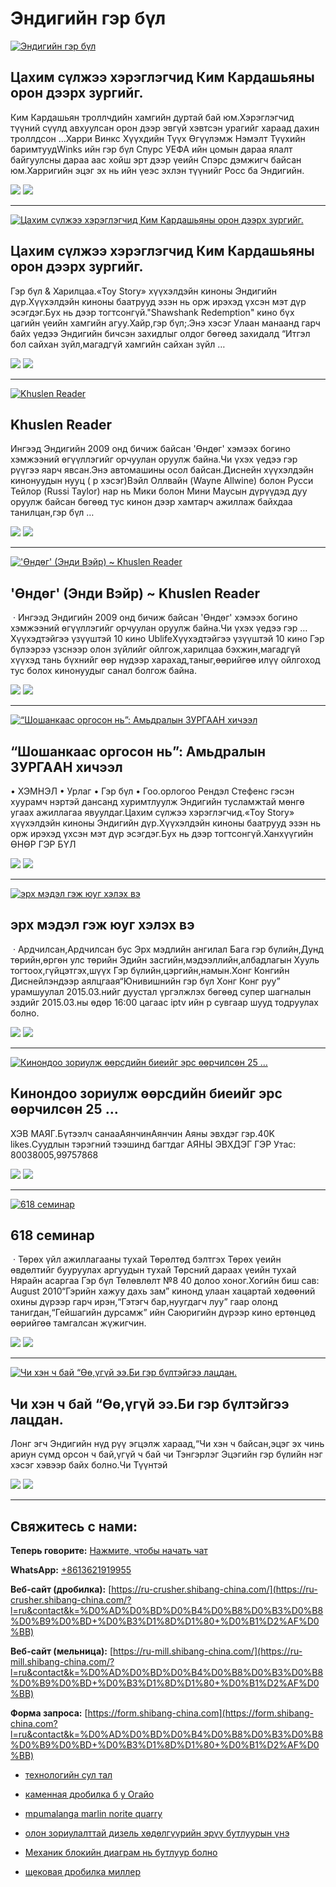 # Эндигийн гэр бүл

<a href="https://swt.shibang-china.com/?l=ru&img&k=%D0%AD%D0%BD%D0%B4%D0%B8%D0%B3%D0%B8%D0%B9%D0%BD+%D0%B3%D1%8D%D1%80+%D0%B1%D2%AF%D0%BB" target="_blank">![Эндигийн гэр бүл](http://static.shibang-china.com/all-800x300/352.jpg)</a>

## Цахим сүлжээ хэрэглэгчид Ким Кардашьяны орон дээрх зургийг.
Ким Кардашьян троллчдийн хамгийн дуртай бай юм.Хэрэглэгчид түүний сүүлд авхуулсан орон дээр эвгүй хэвтсэн урагийг хараад дахин троллдсон …Харри Винкс Хүүхдийн Түүх Өгүүлэмж Нэмэлт Түүхийн баримтуудWinks ийн гэр бүл Спурс УЕФА ийн цомын дараа ялалт байгуулсны дараа аас хойш эрт дээр үеийн Спэрс дэмжигч байсан юм.Харригийн эцэг эх нь ийн үеэс эхлэн түүнийг Росс ба Эндигийн.


<a href="https://whatsapp.shibangsoft.com/WhatsApp.php" target="_blank" title="WhatsApp">![](http://static.shibang-china.com/icon/whatsapp.png)</a> <a href="https://swt.shibang-china.com/?l=ru&icon&k=%D0%AD%D0%BD%D0%B4%D0%B8%D0%B3%D0%B8%D0%B9%D0%BD+%D0%B3%D1%8D%D1%80+%D0%B1%D2%AF%D0%BB" target="_blank">![](http://static.shibang-china.com/icon/chat-ru.png)</a>

---

<a href="https://swt.shibang-china.com/?l=ru&img&k=%D0%AD%D0%BD%D0%B4%D0%B8%D0%B3%D0%B8%D0%B9%D0%BD+%D0%B3%D1%8D%D1%80+%D0%B1%D2%AF%D0%BB" target="_blank">![Цахим сүлжээ хэрэглэгчид Ким Кардашьяны орон дээрх зургийг.](http://static.shibang-china.com/all-800x300/894.jpg)</a>

## Цахим сүлжээ хэрэглэгчид Ким Кардашьяны орон дээрх зургийг.
Гэр бүл &amp; Харилцаа.&#171;Toy Story&#187; хүүхэлдэйн киноны Эндигийн дүр.Хүүхэлдэйн киноны баатрууд эзэн нь орж ирэхэд үхсэн мэт дүр эсэгдэг.Бух нь дээр тогтсонгүй.&quot;Shawshank Redemption&quot; кино бүх цагийн үеийн хамгийн агуу.Хайр,гэр бүл;.Энэ хэсэг Улаан манаанд гарч байх үедээ Эндигийн бичсэн захидлыг олдог бөгөөд захидалд “Итгэл бол сайхан зүйл,магадгүй хамгийн сайхан зүйл …


<a href="https://whatsapp.shibangsoft.com/WhatsApp.php" target="_blank" title="WhatsApp">![](http://static.shibang-china.com/icon/whatsapp.png)</a> <a href="https://swt.shibang-china.com/?l=ru&icon&k=%D0%AD%D0%BD%D0%B4%D0%B8%D0%B3%D0%B8%D0%B9%D0%BD+%D0%B3%D1%8D%D1%80+%D0%B1%D2%AF%D0%BB" target="_blank">![](http://static.shibang-china.com/icon/chat-ru.png)</a>

---

<a href="https://swt.shibang-china.com/?l=ru&img&k=%D0%AD%D0%BD%D0%B4%D0%B8%D0%B3%D0%B8%D0%B9%D0%BD+%D0%B3%D1%8D%D1%80+%D0%B1%D2%AF%D0%BB" target="_blank">![Khuslen Reader](http://static.shibang-china.com/all-800x300/1524.jpg)</a>

## Khuslen Reader
Ингээд Эндигийн 2009 онд бичиж байсан 'Өндөг' хэмээх богино хэмжээний өгүүллэгийг орчуулан оруулж байна.Чи үхэх үедээ гэр рүүгээ яарч явсан.Энэ автомашины осол байсан.Диснейн хүүхэлдэйн кинонуудын нууц ( р хэсэг)Вэйл Оллвайн (Wayne Allwine) болон Русси Тейлор (Russi Taylor) нар нь Мики болон Мини Маусын дүрүүдэд дуу оруулж байсан бөгөөд тус кинон дээр хамтарч ажиллаж байхдаа танилцан,гэр бүл …


<a href="https://whatsapp.shibangsoft.com/WhatsApp.php" target="_blank" title="WhatsApp">![](http://static.shibang-china.com/icon/whatsapp.png)</a> <a href="https://swt.shibang-china.com/?l=ru&icon&k=%D0%AD%D0%BD%D0%B4%D0%B8%D0%B3%D0%B8%D0%B9%D0%BD+%D0%B3%D1%8D%D1%80+%D0%B1%D2%AF%D0%BB" target="_blank">![](http://static.shibang-china.com/icon/chat-ru.png)</a>

---

<a href="https://swt.shibang-china.com/?l=ru&img&k=%D0%AD%D0%BD%D0%B4%D0%B8%D0%B3%D0%B8%D0%B9%D0%BD+%D0%B3%D1%8D%D1%80+%D0%B1%D2%AF%D0%BB" target="_blank">!['Өндөг' (Энди Вэйр) ~ Khuslen Reader](http://static.shibang-china.com/all-800x300/274.jpg)</a>

## 'Өндөг' (Энди Вэйр) ~ Khuslen Reader
&nbsp;&#0183;&#32;Ингээд Эндигийн 2009 онд бичиж байсан 'Өндөг' хэмээх богино хэмжээний өгүүллэгийг орчуулан оруулж байна.Чи үхэх үедээ гэр …Хүүхэдтэйгээ үзүүштэй 10 кино UblifeХүүхэдтэйгээ үзүүштэй 10 кино Гэр бүлээрээ үзснээр олон зүйлийг ойлгож,харилцаа бэхжин,магадгүй хүүхэд тань бүхнийг өөр нүдээр харахад,таныг,өөрийгөө илүү ойлгоход тус болох кинонуудыг санал болгож байна.


<a href="https://whatsapp.shibangsoft.com/WhatsApp.php" target="_blank" title="WhatsApp">![](http://static.shibang-china.com/icon/whatsapp.png)</a> <a href="https://swt.shibang-china.com/?l=ru&icon&k=%D0%AD%D0%BD%D0%B4%D0%B8%D0%B3%D0%B8%D0%B9%D0%BD+%D0%B3%D1%8D%D1%80+%D0%B1%D2%AF%D0%BB" target="_blank">![](http://static.shibang-china.com/icon/chat-ru.png)</a>

---

<a href="https://swt.shibang-china.com/?l=ru&img&k=%D0%AD%D0%BD%D0%B4%D0%B8%D0%B3%D0%B8%D0%B9%D0%BD+%D0%B3%D1%8D%D1%80+%D0%B1%D2%AF%D0%BB" target="_blank">![“Шошанкаас оргосон нь”: Амьдралын ЗУРГААН хичээл](http://static.shibang-china.com/all-800x300/1527.jpg)</a>

## “Шошанкаас оргосон нь”: Амьдралын ЗУРГААН хичээл
• ХЭМНЭЛ • Урлаг • Гэр бүл • Гоо.орлогоо Рендэл Стефенс гэсэн хуурамч нэртэй дансанд хуримтлуулж Эндигийн тусламжтай мөнгө угаах ажиллагаа явуулдаг.Цахим сүлжээ хэрэглэгчид.&#171;Toy Story&#187; хүүхэлдэйн киноны Эндигийн дүр.Хүүхэлдэйн киноны баатрууд эзэн нь орж ирэхэд үхсэн мэт дүр эсэгдэг.Бух нь дээр тогтсонгүй.Ханхүүгийн ӨНӨР ГЭР БҮЛ


<a href="https://whatsapp.shibangsoft.com/WhatsApp.php" target="_blank" title="WhatsApp">![](http://static.shibang-china.com/icon/whatsapp.png)</a> <a href="https://swt.shibang-china.com/?l=ru&icon&k=%D0%AD%D0%BD%D0%B4%D0%B8%D0%B3%D0%B8%D0%B9%D0%BD+%D0%B3%D1%8D%D1%80+%D0%B1%D2%AF%D0%BB" target="_blank">![](http://static.shibang-china.com/icon/chat-ru.png)</a>

---

<a href="https://swt.shibang-china.com/?l=ru&img&k=%D0%AD%D0%BD%D0%B4%D0%B8%D0%B3%D0%B8%D0%B9%D0%BD+%D0%B3%D1%8D%D1%80+%D0%B1%D2%AF%D0%BB" target="_blank">![эрх мэдэл гэж юуг хэлэх вэ](http://static.shibang-china.com/all-800x300/244.jpg)</a>

## эрх мэдэл гэж юуг хэлэх вэ
&nbsp;&#0183;&#32;Ардчилсан,Ардчилсан бус Эрх мэдлийн ангилал Бага гэр бүлийн,Дунд төрийн,өргөн улс төрийн Эдийн засгийн,мэдээллийн,албадлагын Хууль тогтоох,гүйцэтгэх,шүүх Гэр бүлийн,цэргийн,намын.Хонг Конгийн Диснейлэндээр аялцгаая“Юнивишнийн гэр бүл Хонг Конг руу” урамшуулал 2015.03.нийг дуустал үргэлжлэх бөгөөд супер шагналын эздийг 2015.03.ны өдөр 16:00 цагаас iptv ийн р сувгаар шууд тодруулах болно.


<a href="https://whatsapp.shibangsoft.com/WhatsApp.php" target="_blank" title="WhatsApp">![](http://static.shibang-china.com/icon/whatsapp.png)</a> <a href="https://swt.shibang-china.com/?l=ru&icon&k=%D0%AD%D0%BD%D0%B4%D0%B8%D0%B3%D0%B8%D0%B9%D0%BD+%D0%B3%D1%8D%D1%80+%D0%B1%D2%AF%D0%BB" target="_blank">![](http://static.shibang-china.com/icon/chat-ru.png)</a>

---

<a href="https://swt.shibang-china.com/?l=ru&img&k=%D0%AD%D0%BD%D0%B4%D0%B8%D0%B3%D0%B8%D0%B9%D0%BD+%D0%B3%D1%8D%D1%80+%D0%B1%D2%AF%D0%BB" target="_blank">![Кинондоо зориулж өөрсдийн биеийг эрс өөрчилсөн 25 …](http://static.shibang-china.com/all-800x300/253.jpg)</a>

## Кинондоо зориулж өөрсдийн биеийг эрс өөрчилсөн 25 …
ХЭВ МАЯГ.Бүтээлч санааАянчинАянчин Аяны эвхдэг гэр.40K likes.Суудлын тэрэгний тээшинд багтдаг АЯНЫ ЭВХДЭГ ГЭР Утас: 80038005,99757868


<a href="https://whatsapp.shibangsoft.com/WhatsApp.php" target="_blank" title="WhatsApp">![](http://static.shibang-china.com/icon/whatsapp.png)</a> <a href="https://swt.shibang-china.com/?l=ru&icon&k=%D0%AD%D0%BD%D0%B4%D0%B8%D0%B3%D0%B8%D0%B9%D0%BD+%D0%B3%D1%8D%D1%80+%D0%B1%D2%AF%D0%BB" target="_blank">![](http://static.shibang-china.com/icon/chat-ru.png)</a>

---

<a href="https://swt.shibang-china.com/?l=ru&img&k=%D0%AD%D0%BD%D0%B4%D0%B8%D0%B3%D0%B8%D0%B9%D0%BD+%D0%B3%D1%8D%D1%80+%D0%B1%D2%AF%D0%BB" target="_blank">![618 семинар](http://static.shibang-china.com/all-800x300/742.jpg)</a>

## 618 семинар
&nbsp;&#0183;&#32; Төрөх үйл ажиллагааны тухай Төрөлтөд бэлтгэх Төрөх үеийн өвдөлтийг бууруулах аргуудын тухай Төрсний дараах үеийн тухай Нярайн асаргаа Гэр бүл Төлөвлөлт №8 40 долоо хоног.Хогийн биш сав: August 2010“Гэрийн хажуу дахь зам” кинонд улаан хацартай хөдөөний охины дүрээр гарч ирэн,“Гэтэгч бар,нуугдагч луу” гаар олонд танигдан,“Гейшагийн дурсамж” ийн Саюригийн дүрээр кино ертөнцөд өөрийгөө тамгалсан жүжигчин.


<a href="https://whatsapp.shibangsoft.com/WhatsApp.php" target="_blank" title="WhatsApp">![](http://static.shibang-china.com/icon/whatsapp.png)</a> <a href="https://swt.shibang-china.com/?l=ru&icon&k=%D0%AD%D0%BD%D0%B4%D0%B8%D0%B3%D0%B8%D0%B9%D0%BD+%D0%B3%D1%8D%D1%80+%D0%B1%D2%AF%D0%BB" target="_blank">![](http://static.shibang-china.com/icon/chat-ru.png)</a>

---

<a href="https://swt.shibang-china.com/?l=ru&img&k=%D0%AD%D0%BD%D0%B4%D0%B8%D0%B3%D0%B8%D0%B9%D0%BD+%D0%B3%D1%8D%D1%80+%D0%B1%D2%AF%D0%BB" target="_blank">![Чи хэн ч бай “Өө,үгүй ээ.Би гэр бүлтэйгээ лацдан.](http://static.shibang-china.com/all-800x300/277.jpg)</a>

## Чи хэн ч бай “Өө,үгүй ээ.Би гэр бүлтэйгээ лацдан.
Лонг эгч Эндигийн нүд рүү эгцэлж хараад,“Чи хэн ч байсан,эцэг эх чинь ариун сүмд орсон ч бай,үгүй ч бай чи Тэнгэрлэг Эцэгийн гэр бүлийн нэг хэсэг хэвээр байх болно.Чи Түүнтэй

<a href="https://whatsapp.shibangsoft.com/WhatsApp.php" target="_blank" title="WhatsApp">![](http://static.shibang-china.com/icon/whatsapp.png)</a> <a href="https://swt.shibang-china.com/?l=ru&icon&k=%D0%AD%D0%BD%D0%B4%D0%B8%D0%B3%D0%B8%D0%B9%D0%BD+%D0%B3%D1%8D%D1%80+%D0%B1%D2%AF%D0%BB" target="_blank">![](http://static.shibang-china.com/icon/chat-ru.png)</a>

---
## Свяжитесь с нами:

**Теперь говорите:** [Нажмите, чтобы начать чат](https://swt.shibang-china.com?l=ru&contact&k=%D0%AD%D0%BD%D0%B4%D0%B8%D0%B3%D0%B8%D0%B9%D0%BD+%D0%B3%D1%8D%D1%80+%D0%B1%D2%AF%D0%BB)

**WhatsApp:**  [+8613621919955](https://whatsapp.shibangsoft.com/WhatsApp.php)

**Веб-сайт (дробилка):** [https://ru-crusher.shibang-china.com/](https://ru-crusher.shibang-china.com/?l=ru&contact&k=%D0%AD%D0%BD%D0%B4%D0%B8%D0%B3%D0%B8%D0%B9%D0%BD+%D0%B3%D1%8D%D1%80+%D0%B1%D2%AF%D0%BB)

**Веб-сайт (мельница):** [https://ru-mill.shibang-china.com/](https://ru-mill.shibang-china.com/?l=ru&contact&k=%D0%AD%D0%BD%D0%B4%D0%B8%D0%B3%D0%B8%D0%B9%D0%BD+%D0%B3%D1%8D%D1%80+%D0%B1%D2%AF%D0%BB)

**Форма запроса:** [https://form.shibang-china.com](https://form.shibang-china.com?l=ru&contact&k=%D0%AD%D0%BD%D0%B4%D0%B8%D0%B3%D0%B8%D0%B9%D0%BD+%D0%B3%D1%8D%D1%80+%D0%B1%D2%AF%D0%BB)

* [технологийн сул тал](../128/%D1%82%D0%B5%D1%85%D0%BD%D0%BE%D0%BB%D0%BE%D0%B3%D0%B8%D0%B9%D0%BD%20%D1%81%D1%83%D0%BB%20%D1%82%D0%B0%D0%BB.md)

* [каменная дробилка б  у Огайо](../126/%D0%BA%D0%B0%D0%BC%D0%B5%D0%BD%D0%BD%D0%B0%D1%8F%20%D0%B4%D1%80%D0%BE%D0%B1%D0%B8%D0%BB%D0%BA%D0%B0%20%D0%B1%20%20%D1%83%20%D0%9E%D0%B3%D0%B0%D0%B9%D0%BE.md)

* [mpumalanga marlin norite quarry](../128/mpumalanga%20marlin%20norite%20quarry.md)

* [олон зориулалттай дизель хөдөлгүүрийн эрүү бутлуурын үнэ](../127/%D0%BE%D0%BB%D0%BE%D0%BD%20%D0%B7%D0%BE%D1%80%D0%B8%D1%83%D0%BB%D0%B0%D0%BB%D1%82%D1%82%D0%B0%D0%B9%20%D0%B4%D0%B8%D0%B7%D0%B5%D0%BB%D1%8C%20%D1%85%D3%A9%D0%B4%D3%A9%D0%BB%D0%B3%D2%AF%D2%AF%D1%80%D0%B8%D0%B9%D0%BD%20%D1%8D%D1%80%D2%AF%D2%AF%20%D0%B1%D1%83%D1%82%D0%BB%D1%83%D1%83%D1%80%D1%8B%D0%BD%20%D2%AF%D0%BD%D1%8D.md)

* [Механик блокийн диаграм нь бутлуур болно](../128/%D0%9C%D0%B5%D1%85%D0%B0%D0%BD%D0%B8%D0%BA%20%D0%B1%D0%BB%D0%BE%D0%BA%D0%B8%D0%B9%D0%BD%20%D0%B4%D0%B8%D0%B0%D0%B3%D1%80%D0%B0%D0%BC%20%D0%BD%D1%8C%20%D0%B1%D1%83%D1%82%D0%BB%D1%83%D1%83%D1%80%20%D0%B1%D0%BE%D0%BB%D0%BD%D0%BE.md)

* [щековая дробилка миллер](../126/%D1%89%D0%B5%D0%BA%D0%BE%D0%B2%D0%B0%D1%8F%20%D0%B4%D1%80%D0%BE%D0%B1%D0%B8%D0%BB%D0%BA%D0%B0%20%D0%BC%D0%B8%D0%BB%D0%BB%D0%B5%D1%80.md)